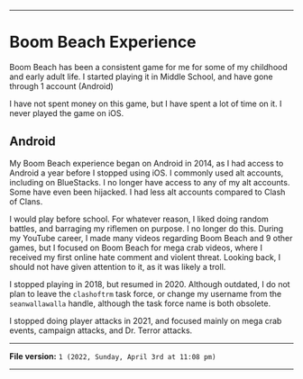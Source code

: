 
***

# Boom Beach Experience

Boom Beach has been a consistent game for me for some of my childhood and early adult life. I started playing it in Middle School, and have gone through 1 account (Android)

I have not spent money on this game, but I have spent a lot of time on it. I never played the game on iOS.

## Android

My Boom Beach experience began on Android in 2014, as I had access to Android a year before I stopped using iOS. I commonly used alt accounts, including on BlueStacks. I no longer have access to any of my alt accounts. Some have even been hijacked. I had less alt accounts compared to Clash of Clans.

I would play before school. For whatever reason, I liked doing random battles, and barraging my riflemen on purpose. I no longer do this. During my YouTube career, I made many videos regarding Boom Beach and 9 other games, but I focused on Boom Beach for mega crab videos, where I received my first online hate comment and violent threat. Looking back, I should not have given attention to it, as it was likely a troll.

I stopped playing in 2018, but resumed in 2020. Although outdated, I do not plan to leave the `clashoftrm` task force, or change my username from the `seanwallawalla` handle, although the task force name is both obsolete.

I stopped doing player attacks in 2021, and focused mainly on mega crab events, campaign attacks, and Dr. Terror attacks.

***

**File version:** `1 (2022, Sunday, April 3rd at 11:08 pm)`

***
